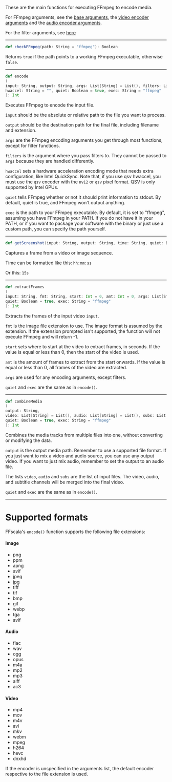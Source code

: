 These are the main functions for executing FFmpeg to encode media.

For FFmpeg arguments, see the [base arguments](base.md), the [video encoder arguments](video.md) and the [audio encoder arguments](audio.md).

For the filter arguments, see [here](filers.md)

---

```scala
def checkFFmpeg(path: String = "ffmpeg"): Boolean
```
Returns ```true``` if the path points to a working FFmpeg executable, otherwise ```false```.

---

```scala
def encode
(
input: String, output: String, args: List[String] = List(), filters: List[String] = List(),
hwaccel: String = "", quiet: Boolean = true, exec: String = "ffmpeg"
): Int
```
Executes FFmpeg to encode the input file.

```input``` should be the absolute or relative path to the file you want to process.

```output``` should be the destination path for the final file, including filename and extension.

```args``` are the FFmpeg encoding arguments you get through most functions, except for filter functions.

```filters``` is the argument where you pass filters to. They cannot be passed to ```args``` because they are handled differently.

```hwaccel``` sets a hardware acceleration encoding mode that needs extra configuration, like Intel QuickSync. Note that, if you use qsv hwaccel, you must use the ```qsv``` encoder with the ```nv12``` or ```qsv``` pixel format. QSV is only supported by Intel GPUs.

```quiet``` tells FFmpeg whether or not it should print information to stdout. By default, quiet is true, and FFmpeg won't output anything.

```exec``` is the path to your FFmpeg executable. By default, it is set to "ffmpeg", assuming you have FFmpeg in your PATH. If you do not have it in your PATH, or if you want to package your software with the binary or just use a custom path, you can specify the path yourself.

---

```scala
def getScreenshot(input: String, output: String, time: String, quiet: Boolean = true, exec = "ffmpeg")
```
Captures a frame from a video or image sequence.

Time can be formatted like this: ```hh:mm:ss```

Or this: ```15s```

---

```scala
def extractFrames
(
input: String, fmt: String, start: Int = 0, amt: Int = 0, args: List[String] = List(),
quiet: Boolean = true, exec: String = "ffmpeg"
): Int
```
Extracts the frames of the input video ```input```.

```fmt``` is the image file extension to use. The image format is assumed by the extension. If the extension prompted isn't supported, the function will not execute FFmpeg and will return -1.

```start``` sets where to start at the video to extract frames, in seconds. If the value is equal or less than 0, then the start of the video is used.

```amt``` is the amount of frames to extract from the start onwards. If the value is equal or less than 0, all frames of the video are extracted.

```args``` are used for any encoding arguments, except filters.

```quiet``` and ```exec``` are the same as in ```encode()```.

---

```scala
def combineMedia
(
output: String,
video: List[String] = List(), audio: List[String] = List(), subs: List[String] = List(),
quiet: Boolean = true, exec: String = "ffmpeg"
): Int
```
Combines the media tracks from multiple files into one, without converting or modifying the data.

```output``` is the output media path. Remember to use a supported file format. If you just want to mix a video and audio source, you can use any output video. If you want to just mix audio, remember to set the output to an audio file.

The lists ```video```, ```audio``` and ```subs``` are the list of input files. The video, audio, and subtitle channels will be merged into the final video.

```quiet``` and ```exec``` are the same as in ```encode()```.

---

# Supported formats

FFscala's ```encode()``` function supports the following file extensions:

#### Image
* png
* ppm
* apng
* avif
* jpeg
* jpg
* tiff
* tif
* bmp
* gif
* webp
* tga
* avif

#### Audio
* flac
* wav
* ogg
* opus
* m4a
* mp2
* mp3
* aiff
* ac3

#### Video
* mp4
* mov
* m4v
* avi
* mkv
* webm
* mpeg
* h264
* hevc
* dnxhd

If the encoder is unspecified in the arguments list, the default encoder respective to the file extension is used.
